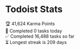 
# Todoist Stats

<!-- TODO-IST:START -->
🏆  41,624 Karma Points           
🌸  Completed 0 tasks today           
✅  Completed 16,488 tasks so far           
⏳  Longest streak is 209 days
<!-- TODO-IST:END -->
